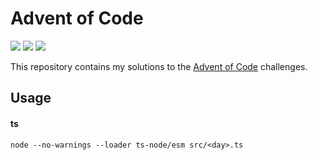# Advent of Code

![](https://img.shields.io/badge/day%20📅-18-blue)
![](https://img.shields.io/badge/stars%20⭐-26-yellow)
![](https://img.shields.io/badge/days%20completed-12-red)


This repository contains my solutions to the [Advent of Code](https://adventofcode.com/) challenges.

## Usage

#### ts

```
node --no-warnings --loader ts-node/esm src/<day>.ts
```